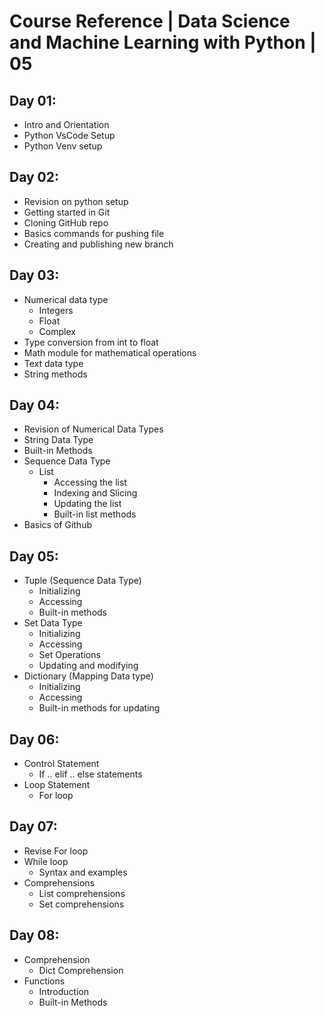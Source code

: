 # Course Reference | Data Science and Machine Learning with Python | 05

## Day 01: 
- Intro and Orientation
- Python VsCode Setup
- Python Venv setup

## Day 02:
- Revision on python setup
- Getting started in Git
- Cloning GitHub repo
- Basics commands for pushing file
- Creating and publishing new branch

## Day 03:
- Numerical data type
  - Integers
  - Float
  - Complex
- Type conversion from int to float
- Math module for mathematical operations
- Text data type
- String methods

## Day 04:
- Revision of Numerical Data Types
- String Data Type
- Built-in Methods
- Sequence Data Type
  - List
    - Accessing the list
    - Indexing and Slicing
    - Updating the list
    - Built-in list methods
- Basics of Github

## Day 05:
- Tuple (Sequence Data Type)
  - Initializing
  - Accessing
  - Built-in methods
- Set Data Type
  - Initializing
  - Accessing
  - Set Operations
  - Updating and modifying
- Dictionary (Mapping Data type)
  - Initializing
  - Accessing
  - Built-in methods for updating

## Day 06:
- Control Statement
  - If .. elif .. else statements
- Loop Statement
  - For loop

## Day 07:
- Revise For loop
- While loop
  - Syntax and examples
- Comprehensions
  - List comprehensions
  - Set comprehensions

## Day 08:
- Comprehension
  - Dict Comprehension
- Functions
  - Introduction
  - Built-in Methods
